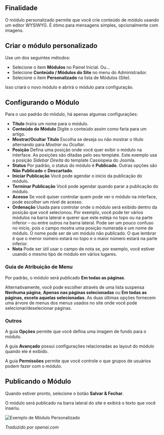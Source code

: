 <!-- Filename: How_do_you_create_a_custom_module%3F / Display title: Módulo Personalizado -->

## Finalidade

O módulo personalizado permite que você crie conteúdo de módulo usando um editor WYSIWYG. 
É ótimo para mensagens simples, opcionalmente com imagens.

## Criar o módulo personalizado

Use um dos seguintes métodos:
* Selecione o item **Módulos** no Painel Inicial. Ou...
* Selecione **Conteúdo / Módulos do Site** no menu do Administrador.
* Selecione o item **Personalizado** na lista de Módulos (Site).

Isso criará o novo módulo e abrirá o módulo para configuração.

## Configurando o Módulo

Para o uso padrão do módulo, há apenas algumas configurações:

- **Título** Insira um nome para o módulo.
- **Conteúdo do Módulo** Digite o conteúdo assim como faria para um artigo.
- **Mostrar/Ocultar Título** Escolha se deseja ou não mostrar o título alternando para *Mostrar* ou *Ocultar*.
- **Posição** Defina uma posição onde você quer exibir o módulo na interface. As posições são ditadas pelo seu template. Este exemplo usa a posição *Sidebar Direita* do template Cassiopeia do Joomla.
- **Status** Por padrão, o status do módulo é **Publicado**. Outras opções são **Não Publicado** e **Descartado**.
- **Iniciar Publicação** Você pode agendar o início da publicação do módulo.
- **Terminar Publicação** Você pode agendar quando parar a publicação do módulo.
- **Acesso** Se você quiser controlar quem pode ver o módulo na interface, pode escolher um nível de acesso.
- **Ordenação** Usada para controlar onde o módulo será exibido dentro da posição que você selecionou. Por exemplo, você pode ter vários módulos na barra lateral e querer que este esteja no topo ou na parte inferior – ou entre outros na barra lateral. Pode ser um pouco confuso no início, pois o campo mostra uma posição numerada e um nome de módulo. O nome pode ser de um módulo não publicado. O que lembrar é que o menor número estará no topo e o maior número estará na parte inferior.
- **Nota** Pode ser útil usar o campo de nota se, por exemplo, você estiver usando o mesmo tipo de módulo em vários lugares.

### Guia de Atribuição de Menu

Por padrão, o módulo será publicado **Em todas as páginas**.

Alternativamente, você pode escolher através de uma lista suspensa **Nenhuma página**, **Apenas nas páginas selecionadas** ou **Em todas as páginas, exceto aquelas selecionadas**. As duas últimas opções fornecem uma árvore de menus dos menus usados no site onde você pode selecionar/deselecionar páginas.

### Outros

A guia **Opções** permite que você defina uma imagem de fundo para o módulo.

A guia **Avançado** possui configurações relacionadas ao layout do módulo quando ele é exibido.

A guia **Permissões** permite que você controle o que grupos de usuários podem fazer com o módulo.

## Publicando o Módulo

Quando estiver pronto, selecione o botão **Salvar & Fechar**.

O módulo será publicado na barra lateral do site e exibirá
o texto que você inseriu.

![Exemplo de Módulo Personalizado](../../../en/images/modules/modules-custom-display.png)

*Traduzido por openai.com*

